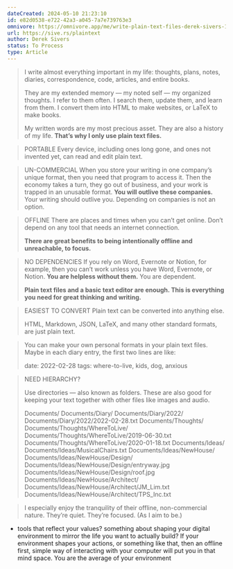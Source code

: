 ```yaml
---
dateCreated: 2024-05-10 21:23:10
id: e82d0538-e722-42a3-a045-7a7e739763e3
omnivore: https://omnivore.app/me/write-plain-text-files-derek-sivers-18f653f2d03
url: https://sive.rs/plaintext
author: Derek Sivers
status: To Process
type: Article
---
```



> I write almost everything important in my life: thoughts, plans, notes, diaries, correspondence, code, articles, and entire books.
> 
>  They are my extended memory — my noted self — my organized thoughts. I refer to them often. I search them, update them, and learn from them. I convert them into HTML to make websites, or LaTeX to make books.
> 
>  My written words are my most precious asset. They are also a history of my life. **That’s why I only use plain text files.** 


> PORTABLE 
> Every device, including ones long gone, and ones not invented yet, can read and edit plain text. 


> UN-COMMERCIAL 
> When you store your writing in one company’s unique format, then you need that program to access it. Then the economy takes a turn, they go out of business, and your work is trapped in an unusable format. 
> **You will outlive these companies.** Your writing should outlive you. Depending on companies is not an option. 


> OFFLINE 
> There are places and times when you can’t get online. Don’t depend on any tool that needs an internet connection.
> 
>  **There are great benefits to being intentionally offline and unreachable, to focus.** 


> NO DEPENDENCIES 
> If you rely on Word, Evernote or Notion, for example, then you can’t work unless you have Word, Evernote, or Notion. **You are helpless without them.** You are dependent. 
> 
>  **Plain text files and a basic text editor are enough. This is everything you need for great thinking and writing.** 


> EASIEST TO CONVERT 
> Plain text can be converted into anything else.
> 
>  HTML, Markdown, JSON, LaTeX, and many other standard formats, are just plain text. 


> You can make your own personal formats in your plain text files. Maybe in each diary entry, the first two lines are like:
> 
> date: 2022-02-28
> tags: where-to-live, kids, dog, anxious 


>  NEED HIERARCHY?
> 
>  Use directories — also known as folders. These are also good for keeping your text together with other files like images and audio.
> 
> Documents/
> Documents/Diary/
> Documents/Diary/2022/
> Documents/Diary/2022/2022-02-28.txt
> Documents/Thoughts/
> Documents/Thoughts/WhereToLive/
> Documents/Thoughts/WhereToLive/2019-06-30.txt
> Documents/Thoughts/WhereToLive/2020-01-18.txt
> Documents/Ideas/
> Documents/Ideas/MusicalChairs.txt
> Documents/Ideas/NewHouse/
> Documents/Ideas/NewHouse/Design/
> Documents/Ideas/NewHouse/Design/entryway.jpg
> Documents/Ideas/NewHouse/Design/roof.jpg
> Documents/Ideas/NewHouse/Architect/
> Documents/Ideas/NewHouse/Architect/JM_Lim.txt
> Documents/Ideas/NewHouse/Architect/TPS_Inc.txt



> I especially enjoy the tranquility of their offline, non-commercial nature. They’re quiet. They’re focused. (As I aim to be.) 

- tools that reflect your values? something about shaping your digital environment to mirror the life you want to actually build? If your environment shapes your actions, or something like that, then an offline first, simple way of interacting with your computer will put you in that mind space. You are the average of your environment

